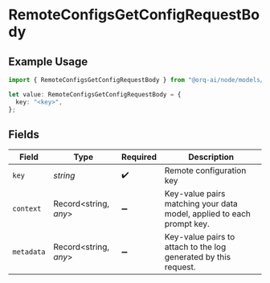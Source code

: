 # RemoteConfigsGetConfigRequestBody

## Example Usage

```typescript
import { RemoteConfigsGetConfigRequestBody } from "@orq-ai/node/models/operations";

let value: RemoteConfigsGetConfigRequestBody = {
  key: "<key>",
};
```

## Fields

| Field                                                                 | Type                                                                  | Required                                                              | Description                                                           |
| --------------------------------------------------------------------- | --------------------------------------------------------------------- | --------------------------------------------------------------------- | --------------------------------------------------------------------- |
| `key`                                                                 | *string*                                                              | :heavy_check_mark:                                                    | Remote configuration key                                              |
| `context`                                                             | Record<string, *any*>                                                 | :heavy_minus_sign:                                                    | Key-value pairs matching your data model, applied to each prompt key. |
| `metadata`                                                            | Record<string, *any*>                                                 | :heavy_minus_sign:                                                    | Key-value pairs to attach to the log generated by this request.       |
